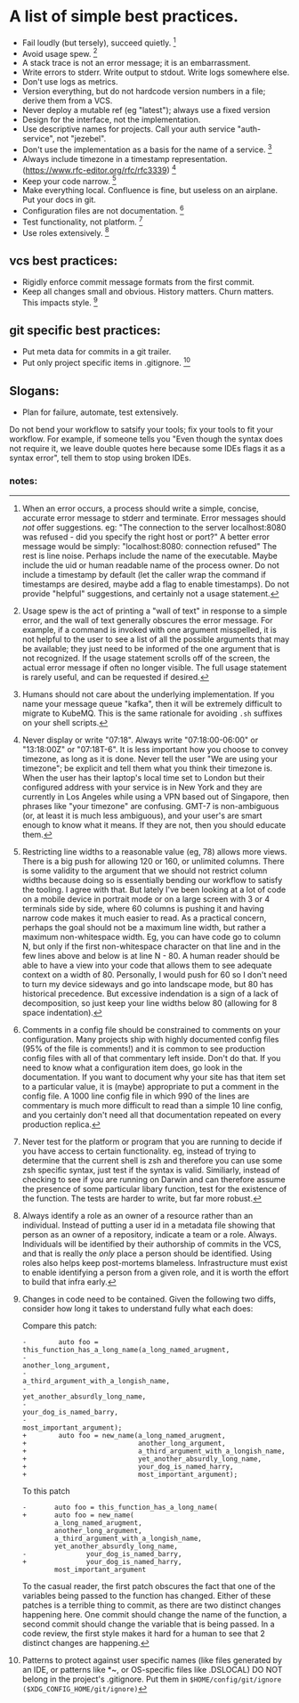 # A list of simple best practices.

- Fail loudly (but tersely), succeed quietly. [^errors]
- Avoid usage spew. [^usage]
- A stack trace is not an error message; it is an embarrassment.
- Write errors to stderr.  Write output to stdout.  Write logs somewhere else.
- Don't use logs as metrics.
- Version everything, but do not hardcode version numbers in a file; derive them from a VCS.
- Never deploy a mutable ref (eg "latest"); always use a fixed version
- Design for the interface, not the implementation.
- Use descriptive names for projects. Call your auth service "auth-service", not "jezebel".
- Don't use the implementation as a basis for the name of a service. [^2]
- Always include timezone in a timestamp representation.  (https://www.rfc-editor.org/rfc/rfc3339) [^ts]
- Keep your code narrow. [^6]
- Make everything local.  Confluence is fine, but useless on an airplane.  Put your docs in git.
- Configuration files are not documentation. [^5]
- Test functionality, not platform. [^8]
- Use roles extensively. [^roles]


## vcs best practices:
- Rigidly enforce commit message formats from the first commit.
- Keep all changes small and obvious.  History matters.  Churn matters.  This impacts style. [^7]


## git specific best practices:
- Put meta data for commits in a git trailer.
- Put only project specific items in .gitignore.  [^4]

## Slogans:
- Plan for failure, automate, test extensively.


Do not bend your workflow to satsify your tools; fix your tools to fit
your workflow.  For example, if someone tells you "Even though the syntax
does not require it, we leave double quotes here because some IDEs flags
it as a syntax error", tell them to stop using broken IDEs.


### notes:
[^errors]:
	When an error occurs, a process should write a simple, concise,
	accurate error message to stderr and terminate.  Error messages
	should *not* offer suggestions.  eg: "The connection to
	the server localhost:8080 was refused - did you specify the
	right host or port?"  A better error message would be simply:
	"localhost:8080: connection refused" The rest is line noise.
	Perhaps include the name of the executable.  Maybe include the uid
	or human readable name of the process owner.  Do not include
	a timestamp by default (let the caller wrap the command if timestamps
	are desired, maybe add a flag to enable timestamps).
	Do not provide "helpful" suggestions, and certainly not a usage statement.
[^usage]:
	Usage spew is the act of printing a "wall of text" in response
	to a simple error, and the wall of text generally obscures the
	error message.	For example, if a command is invoked with one
	argument misspelled, it is not helpful to the user to see a
	list of all the possible arguments that may be available; they
	just need to be informed of the one argument that is not
	recognized.  If the usage statement scrolls off of the screen,
	the actual error message if often no longer visible.  The full
	usage statement is rarely useful, and can be requested if desired.
[^2]:
	Humans should not care about the underlying implementation.
	If you name your message queue "kafka", then it will be extremely
	difficult to migrate to KubeMQ.  This is the same rationale for
	avoiding `.sh` suffixes on your shell scripts.
[^ts]:
	Never display or write "07:18".  Always write "07:18:00-06:00"
	or "13:18:00Z" or "07:18T-6".  It is less important how you choose
	to convey timezone, as long as it is done.  Never tell the user "We
	are using your timezone"; be explicit and tell them what you think
	their timezone is.  When the user has their laptop's local time set
	to London but their configured address with your service is in New
	York and they are currently in Los Angeles while using a VPN based
	out of Singapore, then phrases like "your timezone" are confusing.
	GMT-7 is non-ambiguous (or, at least it is much less ambiguous),
	and your user's are smart enough to know what it means.  If they
	are not, then you should educate them.
[^4]:
	Patterns to protect against user specific names (like files
	generated by an IDE, or patterns like *~, or OS-specific files
	like .DSLOCAL)	DO NOT belong in the project's .gitignore.  Put
	them in `$HOME/config/git/ignore ($XDG_CONFIG_HOME/git/ignore)`
[^5]:
	Comments in a config file should be constrained to comments on
	your configuration.  Many projects ship with highly documented
	config files (95% of the file is comments!)  and it is common
	to see production config files with all of that commentary left
	inside.  Don't do that.  If you need to know what a configuration
	item does, go look in the documentation.  If you want to
	document why your site has that item set to a particular value,
	it is (maybe) appropriate to put a comment in the config file.
	A 1000 line config file in which 990 of the lines are commentary
	is much more difficult to read than a simple 10 line config,
	and you certainly don't need all that documentation repeated on
	every production replica.
[^6]:
	Restricting line widths to a reasonable value (eg, 78) allows
	more views.  There is a big push for allowing 120 or 160, or
	unlimited columns.  There is some validity to the argument that we
	should not restrict column widths because doing so is essentially
	bending our workflow to satisfy the tooling.  I agree with that.
	But lately I've been looking at a lot of code on a mobile device
	in portrait mode or on a large screen with 3 or 4 terminals side
	by side, where 60 columns is pushing it and having narrow code
	makes it much easier to read.  As a practical concern, perhaps
	the goal should not be a maximum line width, but rather a maximum
	non-whitespace width. Eg, you can have code go to column N, but
	only if the first non-whitespace character on that line and in
	the few lines above and below is at line N - 80.  A human reader
	should be able to have a view into your code that allows them to
	see adequate context on a width of 80.	Personally, I would push
	for 60 so I don't need to turn my device sideways and go into
	landscape mode, but 80 has historical precedence.  But excessive
	indendation is a sign of a lack of decomposition, so just keep
	your line widths below 80 (allowing for 8 space indentation).
[^7]:
	Changes in code need to be contained.  Given the following two diffs, consider how long
	it takes to understand fully what each does:

	Compare this patch:
	```
	-        auto foo = this_function_has_a_long_name(a_long_named_arugment,
	-                                                 another_long_argument,
	-                                                 a_third_argument_with_a_longish_name,
	-                                                 yet_another_absurdly_long_name,
	-                                                 your_dog_is_named_barry,
	-                                                 most_important_argument);
	+        auto foo = new_name(a_long_named_arugment,
	+                            another_long_argument,
	+                            a_third_argument_with_a_longish_name,
	+                            yet_another_absurdly_long_name,
	+                            your_dog_is_named_harry,
	+                            most_important_argument);
	```

	To this patch
	```
	-       auto foo = this_function_has_a_long_name(
	+       auto foo = new_name(
			a_long_named_arugment,
			another_long_argument,
			a_third_argument_with_a_longish_name,
			yet_another_absurdly_long_name,
	-               your_dog_is_named_barry,
	+               your_dog_is_named_harry,
			most_important_argument
	```


	To the casual reader, the first patch obscures the fact that
	one of the variables being passed to the function has changed.
	Either of these patches is a terrible thing to commit, as there
	are two distinct changes happening here.  One commit should
	change the name of the function, a second commit should change
	the variable that is being passed.  In a code review, the first
	style makes it hard for a human to see that 2 distinct changes
	are happening.

[^8]:
	Never test for the platform or program that you are running to
	decide if you have access to certain functionality.  eg, instead
	of trying to determine that the current shell is zsh and therefore
	you can use some zsh specific syntax, just test if the syntax is
	valid.  Similiarly, instead of checking to see if you are running
	on Darwin and can therefore assume the presence of some particular
	libary function, test for the existence of the function.  The tests
	are harder to write, but far more robust.
[^roles]:
	Always identify a role as an owner of a resource rather than an
	individual.  Instead of putting a user id in a metadata file showing that
	person as an owner of a repository, indicate a team or a role.
	Always.  Individuals will be identified by their authorship of
	commits in the VCS, and that is really the *only* place a person
	should be identified.  Using roles also helps keep post-mortems
	blameless.  Infrastructure must exist to enable identifying a person
	from a given role, and it is worth the effort to build that infra early.
